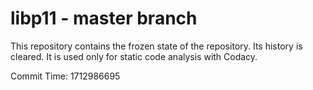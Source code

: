 # libp11 - master branch

This repository contains the frozen state of the repository.
Its history is cleared. It is used only for static code
analysis with Codacy.

Commit Time: 1712986695